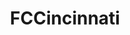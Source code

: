---
title: FCCincinnati
crosslinks:
- MLS
- USLPRO
- cincinnati
- LouisvilleCityFC
- USOC_PickEm
- TheMassive
- SJEarthquakes
- ValenciaCF
- videos
- sports
- rickandmorty
- AskReddit
- soccer
---